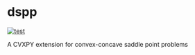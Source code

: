 # dspp
[![test](https://github.com/cvxgrp/dspp/actions/workflows/test.yml/badge.svg)](https://github.com/cvxgrp/dspp/actions/workflows/test.yml)


A CVXPY extension for convex-concave saddle point problems
